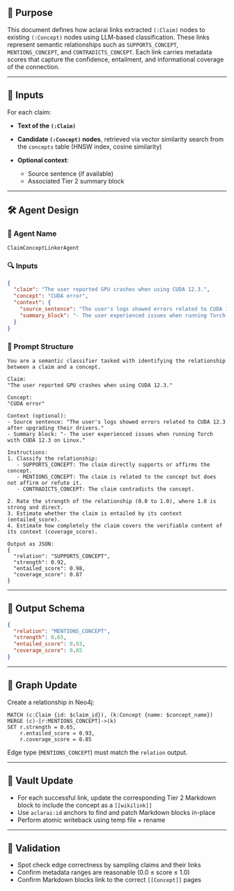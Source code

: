 ## 🧠 Purpose

This document defines how aclarai links extracted `(:Claim)` nodes to existing `(:Concept)` nodes using LLM-based classification. These links represent semantic relationships such as `SUPPORTS_CONCEPT`, `MENTIONS_CONCEPT`, and `CONTRADICTS_CONCEPT`. Each link carries metadata scores that capture the confidence, entailment, and informational coverage of the connection.

---

## 🧩 Inputs

For each claim:

* **Text of the `(:Claim)`**
* **Candidate `(:Concept)` nodes**, retrieved via vector similarity search from the `concepts` table (HNSW index, cosine similarity)
* **Optional context**:

  * Source sentence (if available)
  * Associated Tier 2 summary block

---

## 🛠️ Agent Design

### 🔧 Agent Name

`ClaimConceptLinkerAgent`

### 🔍 Inputs

```json
{
  "claim": "The user reported GPU crashes when using CUDA 12.3.",
  "concept": "CUDA error",
  "context": {
    "source_sentence": "The user's logs showed errors related to CUDA 12.3 after upgrading their drivers.",
    "summary_block": "- The user experienced issues when running Torch with CUDA 12.3 on Linux. ^blk_abc123"
  }
}
```

### 🧠 Prompt Structure

```text
You are a semantic classifier tasked with identifying the relationship between a claim and a concept.

Claim:
"The user reported GPU crashes when using CUDA 12.3."

Concept:
"CUDA error"

Context (optional):
- Source sentence: "The user's logs showed errors related to CUDA 12.3 after upgrading their drivers."
- Summary block: "- The user experienced issues when running Torch with CUDA 12.3 on Linux."

Instructions:
1. Classify the relationship:
   - SUPPORTS_CONCEPT: The claim directly supports or affirms the concept.
   - MENTIONS_CONCEPT: The claim is related to the concept but does not affirm or refute it.
   - CONTRADICTS_CONCEPT: The claim contradicts the concept.

2. Rate the strength of the relationship (0.0 to 1.0), where 1.0 is strong and direct.
3. Estimate whether the claim is entailed by its context (entailed_score).
4. Estimate how completely the claim covers the verifiable content of its context (coverage_score).

Output as JSON:
{
  "relation": "SUPPORTS_CONCEPT",
  "strength": 0.92,
  "entailed_score": 0.98,
  "coverage_score": 0.87
}
```

---

## 🧾 Output Schema

```json
{
  "relation": "MENTIONS_CONCEPT",
  "strength": 0.65,
  "entailed_score": 0.93,
  "coverage_score": 0.85
}
```

---

## 🧬 Graph Update

Create a relationship in Neo4j:

```cypher
MATCH (c:Claim {id: $claim_id}), (k:Concept {name: $concept_name})
MERGE (c)-[r:MENTIONS_CONCEPT]->(k)
SET r.strength = 0.65,
    r.entailed_score = 0.93,
    r.coverage_score = 0.85
```

Edge type (`MENTIONS_CONCEPT`) must match the `relation` output.

---

## 📁 Vault Update

* For each successful link, update the corresponding Tier 2 Markdown block to include the concept as a `[[wikilink]]`
* Use `aclarai:id` anchors to find and patch Markdown blocks in-place
* Perform atomic writeback using temp file + rename

---

## 🧪 Validation

* Spot check edge correctness by sampling claims and their links
* Confirm metadata ranges are reasonable (0.0 ≤ score ≤ 1.0)
* Confirm Markdown blocks link to the correct `[[Concept]]` pages
